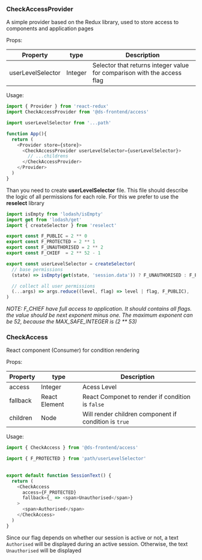 
### CheckAccessProvider
A simple provider based on the Redux library, used to store access to components and application pages

Props: 

|  Property       |      type             |      Description      |
| --------------- | --------------------- | --------------------- |
|   userLevelSelector         | Integer               | Selector that returns integer value for comparison with the access flag            |

Usage:

```javascript
import { Provider } from 'react-redux'
import CheckAccessProvider from '@ds-frontend/access'

import userLevelSelector from '...path'

function App(){
  return (
    <Provider store={store}>
      <CheckAccessProvider userLevelSelector={userLevelSelector}>
        // ...childrens
      </CheckAccessProvider>
    </Provider>
  )
}
```
Than you need to create **userLevelSelector** file. This file should describe the logic of all permissions for each role. For this we prefer to use the **reselect** library

```javascript
import isEmpty from 'lodash/isEmpty'
import get from 'lodash/get'
import { createSelector } from 'reselect'

export const F_PUBLIC = 2 ** 0
export const F_PROTECTED = 2 ** 1
export const F_UNAUTHORISED = 2 ** 2
export const F_CHIEF  = 2 ** 52 - 1

export const userLevelSelector = createSelector(
  // base permissions
  (state) => isEmpty(get(state, 'session.data')) ? F_UNAUTHORISED : F_PROTECTED,

  // collect all user permissions
  (...args) => args.reduce((level, flag) => level | flag, F_PUBLIC),
)

```
*NOTE: F_CHIEF have full access to application. It should contains all flags. the value should be next exponent minus one. The maximum exponent can be 52, because the MAX_SAFE_INTEGER is (2 ** 53)*

### CheckAccess
React component (Consumer) for condition rendering

Props: 

|  Property       |      type             |      Description      |
| --------------- | --------------------- | --------------------- |
|   access        | Integer               | Acess Level           |
|   fallback      | React Element         | React Componet to render if condition is `false`           |
|   children      | Node         | Will render children component if condition is `true`           |

Usage:

```javascript
import { CheckAccess } from '@ds-frontend/access'

import { F_PROTECTED } from 'path/userLevelSelector'
	
	
export default function SessionText() {
  return (
    <CheckAccess
      access={F_PROTECTED}
      fallback={_ => <span>Unauthorised</span>}
    >
      <span>Authorised</span>
    </CheckAccess>
  )
}
```
Since our flag depends on whether our session is active or not, a text `Authorised` will be displayed during an active session. Otherwise, the text `Unauthorised` will be displayed
